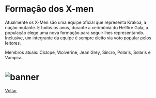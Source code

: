 # Formação dos X-men

Atualmente os X-Men são uma equipe oficial que representa Krakoa, a nação mutante. E todos os anos, durante a cerimônia do Hellfire Gala, a população elege uma nova formação para seguir lhes representando. Inclusive, um integrante da equipe é sempre eleito via voto popular pelos leitores.

Membros atuais: Ciclope, Wolverine, Jean Grey, Sincro, Polaris, Solaris e Vampira.

# ![banner](https://eb6f93.a2cdn1.secureserver.net/wp-content/uploads/2022/04/todas-equipes-marvel-250422-1-1024x674.jpg)

[Voltar](README.MD)